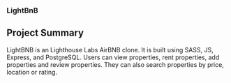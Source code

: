 ### LightBnB

## Project Summary

LightBNB is an Lighthouse Labs AirBNB clone. It is built using SASS, JS, Express, and PostgreSQL. Users can view properties, rent properties, add properties and review properties. They can also search properties by price, location or rating.
